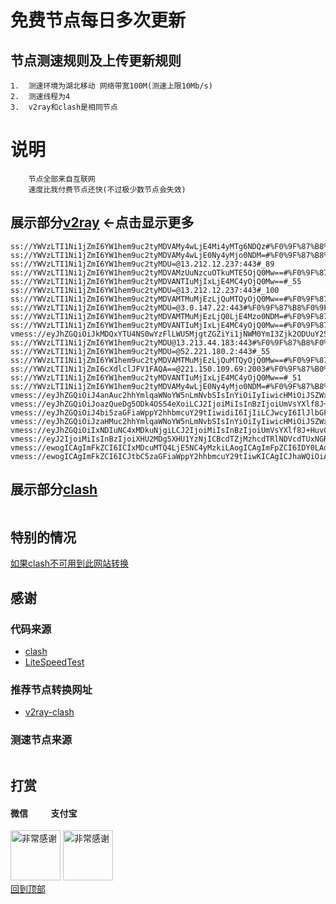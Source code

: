 # 免费节点每日多次更新
 
## 节点测速规则及上传更新规则

```
1.  测速环境为湖北移动 网络带宽100M(测速上限10Mb/s)
2.  测速线程为4
3.  v2ray和clash是相同节点 
```
# 说明
```
    节点全部来自互联网
    速度比我付费节点还快(不过极少数节点会失效)
```

## 展示部分[v2ray](https://github.com/sanzhang007/node_free/blob/main/v2ray.txt) <-点击显示更多

```
ss://YWVzLTI1Ni1jZmI6YW1hem9uc2tyMDVAMy4wLjE4Mi4yMTg6NDQz#%F0%9F%87%B8%F0%9F%87%ACSG_689
ss://YWVzLTI1Ni1jZmI6YW1hem9uc2tyMDVAMy4wLjE0Ny4yMjo0NDM=#%F0%9F%87%B8%F0%9F%87%ACSG_748
ss://YWVzLTI1Ni1jZmI6YW1hem9uc2tyMDU=@13.212.12.237:443#_89
ss://YWVzLTI1Ni1jZmI6YW1hem9uc2tyMDVAMzUuNzcuOTkuMTE5OjQ0Mw==#%F0%9F%87%AF%F0%9F%87%B5JP_508
ss://YWVzLTI1Ni1jZmI6YW1hem9uc2tyMDVANTIuMjIxLjE4MC4yOjQ0Mw==#_55
ss://YWVzLTI1Ni1jZmI6YW1hem9uc2tyMDU=@13.212.12.237:443#_100
ss://YWVzLTI1Ni1jZmI6YW1hem9uc2tyMDVAMTMuMjEzLjQuMTQyOjQ0Mw==#%F0%9F%87%B8%F0%9F%87%ACSG_819
ss://YWVzLTI1Ni1jZmI6YW1hem9uc2tyMDU=@3.0.147.22:443#%F0%9F%87%B8%F0%9F%87%ACSG_467
ss://YWVzLTI1Ni1jZmI6YW1hem9uc2tyMDVAMTMuMjEzLjQ0LjE4Mzo0NDM=#%F0%9F%87%BA%F0%9F%87%B8US_444
ss://YWVzLTI1Ni1jZmI6YW1hem9uc2tyMDVANTIuMjIxLjE4MC4yOjQ0Mw==#%F0%9F%87%B8%F0%9F%87%ACSG_695
vmess://eyJhZGQiOiJkMDQxYTU4NS0wYzFlLWU5MjgtZGZiYi1jNWM0YmI3Zjk2ODUuY25uaWMucmlwIiwidiI6IjIiLCJwcyI6IlJlbGF5X/Cfh7nwn4e8VFct8J+HufCfh7xUV183NDIiLCJwb3J0Ijo4MCwiaWQiOiIwYmQzZGRhMi04OGU4LTRlN2MtYTQ2ZS03ZGI3ZDFkM2NiNGQiLCJhaWQiOiIwIiwibmV0Ijoid3MiLCJ0eXBlIjoiIiwiaG9zdCI6IiIsInBhdGgiOiIvIiwidGxzIjoiIn0=
ss://YWVzLTI1Ni1jZmI6YW1hem9uc2tyMDU@13.213.44.183:443#%F0%9F%87%B8%F0%9F%87%AC%20_SG_%E6%96%B0%E5%8A%A0%E5%9D%A1
ss://YWVzLTI1Ni1jZmI6YW1hem9uc2tyMDU=@52.221.180.2:443#_55
ss://YWVzLTI1Ni1jZmI6YW1hem9uc2tyMDVAMTMuMjEzLjQuMTQyOjQ0Mw==#%F0%9F%87%B8%F0%9F%87%ACSG_677
ss://YWVzLTI1Ni1jZmI6cXdlclJFV1FAQA==@221.150.109.69:2003#%F0%9F%87%B0%F0%9F%87%B7KR_453
ss://YWVzLTI1Ni1jZmI6YW1hem9uc2tyMDVANTIuMjIxLjE4MC4yOjQ0Mw==#_51
ss://YWVzLTI1Ni1jZmI6YW1hem9uc2tyMDVAMy4wLjE0Ny4yMjo0NDM=#%F0%9F%87%B8%F0%9F%87%ACSG_413
vmess://eyJhZGQiOiJ4anAuc2hhYmlqaWNoYW5nLmNvbSIsInYiOiIyIiwicHMiOiJSZWxheV/wn4e68J+HuFVTLfCfh7rwn4e4VVNfNTIwIiwicG9ydCI6ODAsImlkIjoiZjA1NzBmOWMtZDY4OC00YmMwLWFiMzUtMGIxOGRlMmMxMTVmIiwiYWlkIjoiMCIsIm5ldCI6IndzIiwidHlwZSI6IiIsImhvc3QiOiJ4anAuc2hhYmlqaWNoYW5nLmNvbSIsInBhdGgiOiIvIiwidGxzIjoiIn0=
vmess://eyJhZGQiOiJoazQueDg5ODk4OS54eXoiLCJ2IjoiMiIsInBzIjoiUmVsYXlf8J+HqvCfh7hFUy3wn4eq8J+HuEVTXzM1MiIsInBvcnQiOjU4MDEzLCJpZCI6ImUxY2Y1MTYzLTZiMWYtNDJkZC05MjQ3LWY0NzE5ODJjODk2OCIsImFpZCI6IjAiLCJuZXQiOiJ3cyIsInR5cGUiOiIiLCJob3N0IjoiaGs0Lng4OTg5ODkueHl6IiwicGF0aCI6Ii9hcmlja2UuY29tIiwidGxzIjoidGxzIn0=
vmess://eyJhZGQiOiJ4bi5zaGFiaWppY2hhbmcuY29tIiwidiI6IjIiLCJwcyI6IlJlbGF5X/Cfh7rwn4e4VVMt8J+HuvCfh7hVU18xMjIiLCJwb3J0Ijo4MCwiaWQiOiJmMDU3MGY5Yy1kNjg4LTRiYzAtYWIzNS0wYjE4ZGUyYzExNWYiLCJhaWQiOiIwIiwibmV0Ijoid3MiLCJ0eXBlIjoiIiwiaG9zdCI6InhuLnNoYWJpamljaGFuZy5jb20iLCJwYXRoIjoiLyIsInRscyI6IiJ9
vmess://eyJhZGQiOiJzaHMuc2hhYmlqaWNoYW5nLmNvbSIsInYiOiIyIiwicHMiOiJSZWxheV/wn4e68J+HuFVTLfCfh7rwn4e4VVNfNTQzIiwicG9ydCI6ODAsImlkIjoiZjA1NzBmOWMtZDY4OC00YmMwLWFiMzUtMGIxOGRlMmMxMTVmIiwiYWlkIjoiMCIsIm5ldCI6IndzIiwidHlwZSI6IiIsImhvc3QiOiJzaHMuc2hhYmlqaWNoYW5nLmNvbSIsInBhdGgiOiIvIiwidGxzIjoiIn0=
vmess://eyJhZGQiOiIxNDIuNC4xMDkuNjgiLCJ2IjoiMiIsInBzIjoiUmVsYXlf8J+HuvCfh7hVUy3wn4e68J+HuFVTXzk4MiIsInBvcnQiOjQ2NjcyLCJpZCI6IjQxODA0OGFmLWEyOTMtNGI5OS05YjBjLTk4Y2EzNTgwZGQyNCIsImFpZCI6IjY0IiwibmV0IjoidGNwIiwidHlwZSI6IiIsImhvc3QiOiIiLCJwYXRoIjoiIiwidGxzIjoiIn0=
vmess://eyJ2IjoiMiIsInBzIjoiXHU2MDg5XHU1YzNjICBcdTZjMzhcdTRlNDVcdTUxNGRcdThkMzlcdTk4ZGVcdTY3M2FAc2hhYmlqaWNoYW5nIiwiYWRkIjoieG4uc2hhYmlqaWNoYW5nLmNvbSIsInBvcnQiOiI4MCIsImlkIjoiZjA1NzBmOWMtZDY4OC00YmMwLWFiMzUtMGIxOGRlMmMxMTVmIiwiYWlkIjoiMCIsIm5ldCI6IndzIiwidHlwZSI6Im5vbmUiLCJob3N0IjoieG4uc2hhYmlqaWNoYW5nLmNvbSIsInBhdGgiOiJcLyIsInRscyI6IiJ9
vmess://ewogICAgImFkZCI6ICIxMDcuMTQ4LjE5NC4yMzkiLAogICAgImFpZCI6IDY0LAogICAgImhvc3QiOiAiIiwKICAgICJpZCI6ICI0MTgwNDhhZi1hMjkzLTRiOTktOWIwYy05OGNhMzU4MGRkMjQiLAogICAgIm5ldCI6ICJ0Y3AiLAogICAgInBhdGgiOiAiIiwKICAgICJwb3J0IjogNTU1MDQsCiAgICAicHMiOiAiUG9vbF9fMjE0IiwKICAgICJ0bHMiOiAiIiwKICAgICJ0eXBlIjogImF1dG8iLAogICAgInNlY3VyaXR5IjogImF1dG8iLAogICAgInNraXAtY2VydC12ZXJpZnkiOiB0cnVlLAogICAgInNuaSI6ICIiCn0=
vmess://ewogICAgImFkZCI6ICJtbC5zaGFiaWppY2hhbmcuY29tIiwKICAgICJhaWQiOiAwLAogICAgImhvc3QiOiAibWwuc2hhYmlqaWNoYW5nLmNvbSIsCiAgICAiaWQiOiAiZjA1NzBmOWMtZDY4OC00YmMwLWFiMzUtMGIxOGRlMmMxMTVmIiwKICAgICJuZXQiOiAid3MiLAogICAgInBhdGgiOiAiLyIsCiAgICAicG9ydCI6IDgwLAogICAgInBzIjogIue+juWbvSAzOCIsCiAgICAidGxzIjogIiIsCiAgICAidHlwZSI6ICJhdXRvIiwKICAgICJzZWN1cml0eSI6ICJhdXRvIiwKICAgICJza2lwLWNlcnQtdmVyaWZ5IjogZmFsc2UsCiAgICAic25pIjogIm1sLnNoYWJpamljaGFuZy5jb20iCn0=

```

## 展示部分[clash](https://github.com/sanzhang007/node_free/blob/main/clash.yaml)

```
```
## 特别的情况
[如果clash不可用到此网站转换](https://v1.v2rayse.com/v2ray-clash)

## 感谢
### 代码来源
- [clash](https://github.com/Dreamacro/clash)
- [LiteSpeedTest](https://github.com/xxf098/LiteSpeedTest)

### 推荐节点转换网址
- [v2ray-clash](https://v1.v2rayse.com/v2ray-clash)


### 测速节点来源
```

```
## 打赏

#### 微信 &nbsp;&nbsp;&nbsp;&nbsp;&nbsp;&nbsp;&nbsp;&nbsp;&nbsp;&nbsp;支付宝 
<img src="https://github.com/sanzhang007/node_free/blob/main/png/weixin.png" width="80px" alt="非常感谢">&nbsp;<img src="https://github.com/sanzhang007/node_free/blob/main/png/alipay.png" width="80px" alt="非常感谢">
</br>
[回到顶部](#readme)